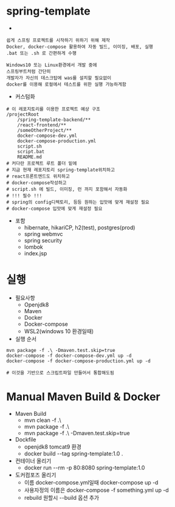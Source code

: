 # spring-template
* 
```
쉽게 스프링 프로젝트를 시작하기 위하기 위해 제작
Docker, docker-compose 활용하여 자동 빌드, 이미징, 배포, 실행
.bat 또는 .sh 로 간편하게 수행

Windows10 또는 Linux환경에서 개발 중에
스프링부트처럼 간단히
개발자가 자신의 데스크탑에 was를 설치할 필요없이
docker를 이용해 로컬에서 테스트를 위한 실행 가능하게함
```

* 커스텀화
```shell
# 이 레포지토리를 이용한 프로젝트 예상 구조
/projectRoot
    /spring-template-backend/**
    /react-frontend/**
    /someOtherProject/**
    docker-compose-dev.yml
    docker-compose-production.yml
    script.sh
    script.bat
    README.md
# 커다란 프로젝트 루트 폴더 밑에
# 지금 현재 레포지토리 spring-template위치하고
# react프론트엔드도 위치하고
# docker-compose작성하고
# script.sh 에 빌드, 이미징, 런 까지 포함해서 자동화
# !!! 필수 !!!
# spring의 config디렉토리, 등등 원하는 입맛에 맞게 재설정 필요
# docker-compose 입맛에 맞게 재설정 필요
```

* 포함
    - hibernate, hikariCP, h2(test), postgres(prod)
    - spring webmvc
    - spring security
    - lombok
    - index.jsp





# 실행 
* 필요사항
    - Openjdk8
    - Maven 
    - Docker
    - Docker-compose
    - WSL2(windows 10 환경일때)
* 실행 순서
```shell
mvn package -f .\ -Dmaven.test.skip=true
docker-compose -f docker-compose-dev.yml up -d 
docker-compose -f docker-compose-production.yml up -d

# 이것을 기반으로 스크립트파일 만들어서 통합해도됨
```




# Manual Maven Build & Docker
* Maven Build
    - mvn clean -f .\
    - mvn package -f .\
    - mvn package -f .\ -Dmaven.test.skip=true
* Dockfile
    - openjdk8 tomcat9 환경
    - docker build --tag spring-template:1.0 .
* 컨테이너 올리기
    - docker run --rm -p 80:8080 spring-template:1.0
* 도커컴포즈 올리기
    - 이름 docker-compose.yml일때 docker-compose up -d
    - 사용자정의 이름은 docker-compose -f something.yml up -d
    - rebuild 원할시 --build 옵션 추가 




